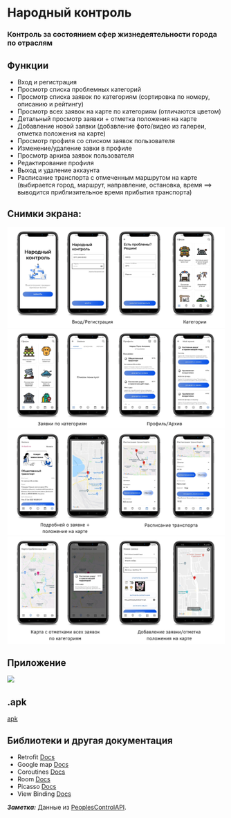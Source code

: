 # Народный контроль

### Контроль за состоянием сфер жизнедеятельности города по отраслям

## Функции
* Вход и регистрация
* Просмотр списка проблемных категорий
* Просмотр списка заявок по категориям (сортировка по номеру, описанию и рейтингу)
* Просмотр всех заявок на карте по категориям (отличаются цветом)
* Детальный просмотр заявки + отметка положения на карте
* Добавление новой заявки (добавление фото/видео из галереи, отметка положения на карте)
* Просмотр профиля со списком заявок пользователя
* Изменение/удаление завки в профиле
* Просмотр архива заявок пользователя
* Редактирование профиля
* Выход и удаление аккаунта
* Расписание транспорта с отмеченным маршрутом на карте (выбирается город, маршрут, направление, остановка, время ==> выводится приблизительное время прибытия транспорта)

## Снимки экрана:
![](https://github.com/Zellka/PeoplesControl/blob/master/image/1.png)
![](https://github.com/Zellka/PeoplesControl/blob/master/image/2.png)
![](https://github.com/Zellka/PeoplesControl/blob/master/image/3.png)
![](https://github.com/Zellka/PeoplesControl/blob/master/image/4.png)

## Приложение
![](https://github.com/Zellka/PeoplesControl/blob/master/image/preview.gif)

## .apk
[apk](https://github.com/Zellka/PeoplesControl/blob/master/PeopleControl.apk)

## Библиотеки и другая документация
* Retrofit [Docs](https://square.github.io/retrofit/)
* Google map [Docs](https://developers.google.com/maps/documentation/android-sdk/start?hl=ru)
* Coroutines [Docs](https://kotlinlang.org/docs/coroutines-overview.html)
* Room [Docs](https://developer.android.google.cn/reference/androidx/room/Room)
* Picasso [Docs](https://square.github.io/picasso/)
* View Binding [Docs](https://developer.android.com/topic/libraries/view-binding)



***Заметка:*** Данные из [PeoplesControlAPI](https://github.com/Dioneya/PeoplesControlAPI).
